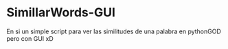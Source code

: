 # SimillarWords-GUI
En si un simple script para ver las similitudes de una palabra en pythonGOD pero con GUI xD
